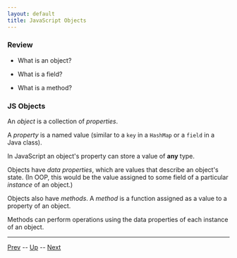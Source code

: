 ```yaml
---
layout: default
title: JavaScript Objects
---
```


### Review
* What is an object?

* What is a field?

* What is a method?

### JS Objects

An *object* is a collection of *properties*.

A *property* is a named value (similar to a `key` in a `HashMap` or a `field` in a Java class).

In JavaScript an object's property can store a value of **any** type.

Objects have *data properties*, which are values that describe an object's state. (In OOP, this would be the value assigned to some field of a particular *instance* of an object.)

Objects also have *methods*. A *method* is a function assigned as a value to a property of an object.

Methods can perform operations using the data properties of each instance of an object.

<hr>

[Prev](README.md) -- [Up](README.md) -- [Next](creatingObjects.md)

